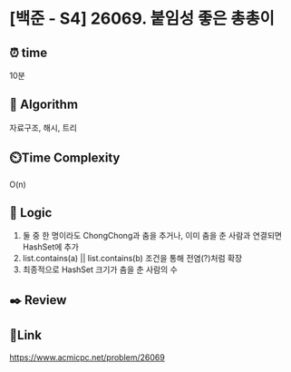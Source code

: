 # [백준 - S4] 26069. 붙임성 좋은 총총이


## ⏰ **time**
10분

## :pushpin: **Algorithm**
자료구조, 해시, 트리

## ⏲️**Time Complexity**
O(n)

## :round_pushpin: **Logic**
1. 둘 중 한 명이라도 ChongChong과 춤을 추거나, 이미 춤을 춘 사람과 연결되면 HashSet에 추가
2. list.contains(a) || list.contains(b) 조건을 통해 전염(?)처럼 확장
3. 최종적으로 HashSet 크기가 춤을 춘 사람의 수

## :black_nib: **Review**


## 📡**Link**
https://www.acmicpc.net/problem/26069

